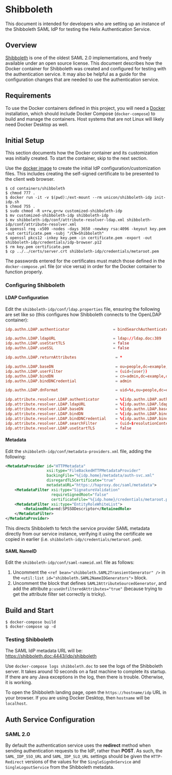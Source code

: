 # Shibboleth

This document is intended for developers who are setting up an instance of
the Shibboleth SAML IdP for testing the Helix Authentication Service.

## Overview

[Shibboleth](https://www.shibboleth.net) is one of the oldest SAML 2.0
implementations, and freely available under an open source license. This
document describes how the Docker container for Shibboleth was created and
configured for testing with the authentication service. It may also be helpful
as a guide for the configuration changes that are needed to use the
authentication service.

## Requirements

To use the Docker containers defined in this project, you will need a
[Docker](https://www.docker.com) installation, which should include Docker
Compose (`docker-compose`) to build and manage the containers. Host systems that
are not Linux will likely need Docker Desktop as well.

## Initial Setup

This section documents how the Docker container and its customization was
initially created. To start the container, skip to the next section.

Use the [docker image](https://hub.docker.com/r/unicon/shibboleth-idp) to create
the initial IdP configuration/customization files. This includes creating the
self-signed certificate to be presented to the client web browser.

```shell
$ cd containers/shibboleth
$ chmod 777 .
$ docker run -it -v $(pwd):/ext-mount --rm unicon/shibboleth-idp init-idp.sh
$ chmod 755 .
$ sudo chmod -R u+rw,g+rw customized-shibboleth-idp
$ mv customized-shibboleth-idp shibboleth-idp
$ mv shibboleth-idp/conf/attribute-resolver-ldap.xml shibboleth-idp/conf/attribute-resolver.xml
$ openssl req -x509 -nodes -days 3650 -newkey rsa:4096 -keyout key.pem -out certificate.pem -subj "/CN=Shibboleth"
$ openssl pkcs12 -inkey key.pem -in certificate.pem -export -out shibboleth-idp/credentials/idp-browser.p12
$ rm key.pem certificate.pem
$ cp ../../certs/server.crt shibboleth-idp/credentials/metaroot.pem
```

The passwords entered for the certificates must match those defined in the
`docker-compose.yml` file (or vice versa) in order for the Docker container to
function properly.

### Configuring Shibboleth

#### LDAP Configuration

Edit the `shibboleth-idp/conf/ldap.properties` file, ensuring the following are
set like so (this configures how Shibboleth connects to the OpenLDAP container):

```conf
idp.authn.LDAP.authenticator                   = bindSearchAuthenticator

idp.authn.LDAP.ldapURL                         = ldap://ldap.doc:389
idp.authn.LDAP.useStartTLS                     = false
idp.authn.LDAP.useSSL                          = false

idp.authn.LDAP.returnAttributes                 = *

idp.authn.LDAP.baseDN                           = ou=people,dc=example,dc=org
idp.authn.LDAP.userFilter                       = (uid={user})
idp.authn.LDAP.bindDN                           = cn=admin,dc=example,dc=org
idp.authn.LDAP.bindDNCredential                 = admin

idp.authn.LDAP.dnFormat                         = uid=%s,ou=people,dc=example,dc=org

idp.attribute.resolver.LDAP.authenticator       = %{idp.authn.LDAP.authenticator}
idp.attribute.resolver.LDAP.ldapURL             = %{idp.authn.LDAP.ldapURL}
idp.attribute.resolver.LDAP.baseDN              = %{idp.authn.LDAP.baseDN:undefined}
idp.attribute.resolver.LDAP.bindDN              = %{idp.authn.LDAP.bindDN:undefined}
idp.attribute.resolver.LDAP.bindDNCredential    = %{idp.authn.LDAP.bindDNCredential:undefined}
idp.attribute.resolver.LDAP.searchFilter        = (uid=$resolutionContext.principal)
idp.attribute.resolver.LDAP.useStartTLS         = false
```

#### Metadata

Edit the `shibboleth-idp/conf/metadata-providers.xml` file, adding the following:

```xml
<MetadataProvider id="HTTPMetadata"
                  xsi:type="FileBackedHTTPMetadataProvider"
                  backingFile="%{idp.home}/metadata/auth-svc.xml"
                  disregardTLSCertificate="true"
                  metadataURL="https://haproxy.doc/saml/metadata">
    <MetadataFilter xsi:type="SignatureValidation"
                    requireSignedRoot="false"
                    certificateFile="%{idp.home}/credentials/metaroot.pem" />
    <MetadataFilter xsi:type="EntityRoleWhiteList">
        <RetainedRole>md:SPSSODescriptor</RetainedRole>
    </MetadataFilter>
</MetadataProvider>
```

This directs Shibboleth to fetch the service provider SAML metadata directly
from our service instance, verifying it using the certificate we copied in
earlier (i.e. `shibboleth-idp/credentials/metaroot.pem`).

#### SAML NameID

Edit the `shibboleth-idp/conf/saml-nameid.xml` file as follows:

1. Uncomment the `<ref bean="shibboleth.SAML2TransientGenerator" />` in the
   `<util:list id="shibboleth.SAML2NameIDGenerators">` block.
1. Uncomment the block that defines `SAML2AttributeSourcedGenerator`,
   and add the attribute `p:useUnfilteredAttributes="true"` (because trying
   to get the attribute filter set correctly is tricky).

## Build and Start

```shell
$ docker-compose build
$ docker-compose up -d
```

### Testing Shibboleth

The SAML IdP metadata URL will be: https://shibboleth.doc:4443/idp/shibboleth

Use `docker-compose logs shibboleth.doc` to see the logs of the Shibboleth
server. It takes around 10 seconds on a fast machine to complete its startup. If
there are any Java exceptions in the log, then there is trouble. Otherwise, it
is working.

To open the Shibboleth landing page, open the `https://hostname/idp` URL in your
browser. If you are using Docker Desktop, then `hostname` will be `localhost`.

## Auth Service Configuration

### SAML 2.0

By default the authentication service uses the **redirect** method when sending
authentication requests to the IdP, rather than **POST**. As such, the
`SAML_IDP_SSO_URL` and `SAML_IDP_SLO_URL` settings should be given the
`HTTP-Redirect` versions of the values for the `SingleSignOnService` and
`SingleLogoutService` from the Shibboleth metadata.
